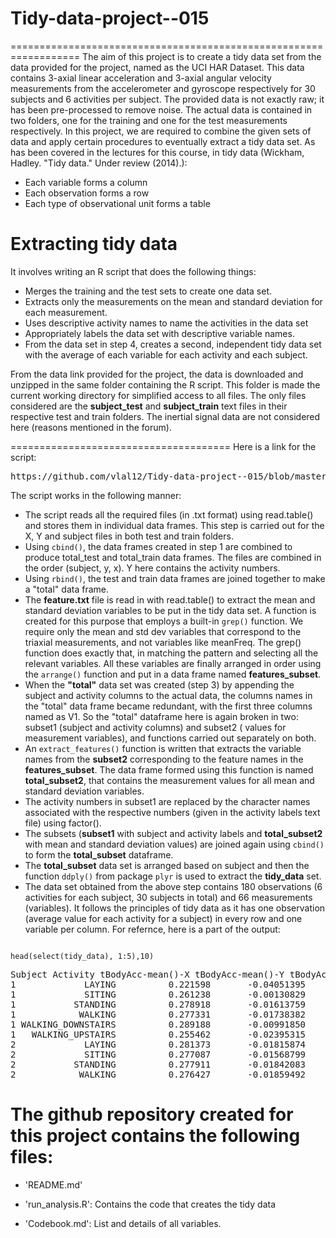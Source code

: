 # Tidy-data-project--015
==================================================================
The aim of this project is to create a tidy data set from the data provided for the project, named as the UCI HAR Dataset. This data contains 3-axial linear acceleration and 3-axial angular velocity measurements from the accelerometer and gyroscope respectively for 30 subjects and 6 activities per subject. The provided data is not exactly raw; it has been pre-processed to remove noise. The actual data is contained in two folders, one for the training and one for the test measurements respectively.
In this project, we are required to combine the given sets of data and apply certain procedures to eventually extract a tidy data set. As has been covered in the lectures for this course, in tidy data (Wickham, Hadley. "Tidy data." Under review (2014).):
* Each variable forms a column
* Each observation forms a row
* Each type of observational unit forms a table
 
 Extracting tidy data
==================================================================
It involves writing an R script that does the following things:
* Merges the training and the test sets to create one data set.
* Extracts only the measurements on the mean and standard deviation for each measurement. 
* Uses descriptive activity names to name the activities in the data set
* Appropriately labels the data set with descriptive variable names. 
* From the data set in step 4, creates a second, independent tidy data set with the average of each variable for each activity and each subject.


From the data link provided for the project, the data is downloaded and unzipped in the same folder containing the R script. This folder is made the current working directory for simplified access to all files. The only files considered are the __subject_test__ and __subject_train__ text files in their respective test and train folders. The inertial signal data are not considered here (reasons mentioned in the forum).


======================================
Here is a link for the script: 
<pre>
https://github.com/vlal12/Tidy-data-project--015/blob/master/run_analysis.R
</pre>

The script works in the following manner:

* The script reads all the required files (in .txt format) using read.table() and stores them in individual data frames. This step is carried out for the X, Y and subject files in both test and train folders. 
* Using <code>cbind()</code>, the data frames created in step 1 are combined to produce total_test and total_train data frames. The files are combined in the order (subject, y, x). Y here contains the activity numbers.
* Using <code>rbind()</code>, the test and train data frames are joined together to make a "total" data frame.
* The __feature.txt__ file is read in with read.table() to extract the mean and standard deviation variables to be put in the tidy data set. A function is created for this purpose that employs a built-in <code>grep()</code> function. We require only the mean and std dev variables that correspond to the triaxial measurements, and not variables like meanFreq. The grep() function does exactly that, in matching the pattern and selecting all the relevant variables. All these variables are finally arranged in order using the <code>arrange()</code> function and put in a data frame named __features_subset__.
* When the __"total"__ data set was created (step 3) by appending the subject and activity columns to the actual data, the columns names in the "total" data frame became redundant, with the first three columns named as V1. So the "total" dataframe here is again broken in two: subset1 (subject and activity columns) and subset2 ( values for measurement variables), and functions carried out separately on both.
* An <code>extract_features()</code> function is written that extracts the variable names from the __subset2__ corresponding to the feature names in the __features_subset__. The data frame formed using this function is named __total_subset2__, that contains the measurement values for all mean and standard deviation variables.
* The activity numbers in subset1 are replaced by the character names associated with the respective numbers (given in the activity labels text file) using <coode>factor()</code>.
* The subsets (__subset1__ with subject and activity labels and __total_subset2__ with mean and standard deviation values) are joined again using <code>cbind()</code> to form the __total_subset__ dataframe.
* The __total_subset__ data set is arranged based on subject and then the function <code>ddply()</code> from package <code>plyr</code> is used to extract the __tidy_data__ set.
* The data set obtained from the above step contains 180 observations (6 activities for each subject, 30 subjects in total) and 66 measurements (variables). It follows the principles of tidy data as it has one observation (average value for each activity for a subject) in every row and one variable per column. For refernce, here is a part of the output:
<code>
head(select(tidy_data), 1:5),10)
</code>
<pre>
Subject Activity tBodyAcc-mean()-X tBodyAcc-mean()-Y tBodyAcc-mean()-Z
1             LAYING          0.221598       -0.04051395         -0.113204
1             SITING          0.261238       -0.00130829         -0.104544
1           STANDING          0.278918       -0.01613759         -0.110602
1            WALKING          0.277331       -0.01738382         -0.111148
1 WALKING_DOWNSTAIRS          0.289188       -0.00991850         -0.107566
1   WALKING_UPSTAIRS          0.255462       -0.02395315         -0.097302
2             LAYING          0.281373       -0.01815874         -0.107246
2             SITING          0.277087       -0.01568799         -0.109218
2           STANDING          0.277911       -0.01842083         -0.105909
2            WALKING          0.276427       -0.01859492         -0.105500
</pre>

The github repository created for this project contains the following files:
=========================================

- 'README.md'

- 'run_analysis.R': Contains the code that creates the tidy data

- 'Codebook.md': List and details of all variables.

